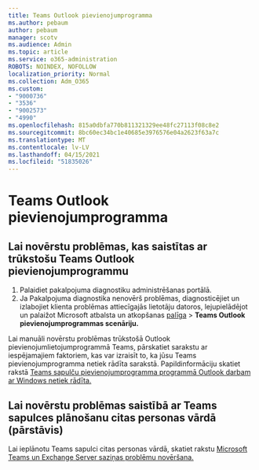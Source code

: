 ```yaml
---
title: Teams Outlook pievienojumprogramma
ms.author: pebaum
author: pebaum
manager: scotv
ms.audience: Admin
ms.topic: article
ms.service: o365-administration
ROBOTS: NOINDEX, NOFOLLOW
localization_priority: Normal
ms.collection: Adm_O365
ms.custom:
- "9000736"
- "3536"
- "9002573"
- "4990"
ms.openlocfilehash: 815a0dbfa770b811321329ee48fc27113f08c8e2
ms.sourcegitcommit: 8bc60ec34bc1e40685e3976576e04a2623f63a7c
ms.translationtype: MT
ms.contentlocale: lv-LV
ms.lasthandoff: 04/15/2021
ms.locfileid: "51835026"
---
```

# <a name="teams-outlook-add-in"></a>Teams Outlook pievienojumprogramma

## <a name="to-troubleshoot-a-missing-teams-outlook-add-in"></a>Lai novērstu problēmas, kas saistītas ar trūkstošu Teams Outlook pievienojumprogrammu

1. Palaidiet pakalpojuma diagnostiku administrēšanas portālā. 
2. Ja Pakalpojuma diagnostika nenovērš problēmas, diagnosticējiet un izlabojiet klienta problēmas attiecīgajās lietotāju datoros, lejupielādējot un palaižot Microsoft atbalsta un atkopšanas [palīga](https://aka.ms/SaRA-TeamsAddInScenario)  >  **Teams Outlook pievienojumprogrammas scenāriju.**

Lai manuāli novērstu problēmas trūkstošā Outlook pievienojumlietojumprogrammā Teams, pārskatiet sarakstu ar iespējamajiem faktoriem, kas var izraisīt to, ka jūsu Teams pievienojumprogramma netiek rādīta sarakstā. Papildinformāciju skatiet rakstā [Teams sapulču pievienojumprogramma programmā Outlook darbam ar Windows netiek rādīta.](https://docs.microsoft.com/microsoftteams/teams-add-in-for-outlook#teams-meeting-add-in-in-outlook-for-windows-does-not-show)

## <a name="to-troubleshoot-scheduling-a-teams-meeting-on-behalf-of-someone-else-delegate"></a>Lai novērstu problēmas saistībā ar Teams sapulces plānošanu citas personas vārdā (pārstāvis)

Lai ieplānotu Teams sapulci citas personas vārdā, skatiet rakstu [Microsoft Teams un Exchange Server saziņas problēmu novēršana.](https://docs.microsoft.com/microsoftteams/troubleshoot/known-issues/teams-exchange-interaction-issue)
